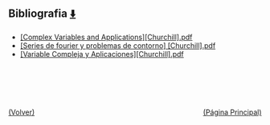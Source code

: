 
<html>
<body>
<h2>Bibliografia <a href="https://downgit.github.io/#/home?url=https://github.com/Apuntes-FIUBA/Apuntes-Electronica/tree/main/81 - Matemática/8105 - Analisis Matematico III A/Bibliografia" style="font-size:20px">  ⬇️ </a></h2>
<ul>
    <li><a href="[Complex Variables and Applications][Churchill].pdf">[Complex Variables and Applications][Churchill].pdf</a></li>
    <li><a href="[Series de fourier y problemas de contorno] [Churchill].pdf">[Series de fourier y problemas de contorno] [Churchill].pdf</a></li>
    <li><a href="[Variable Compleja y Aplicaciones][Churchill].pdf">[Variable Compleja y Aplicaciones][Churchill].pdf</a></li>
</ul>
</body>
</html>



<br><br><br><br><br><a href="../" style="float: left">(Volver)</a> <a href="https://apuntes-fiuba.github.io/Apuntes-Electronica" style="float: right">(Página Principal)</a>
